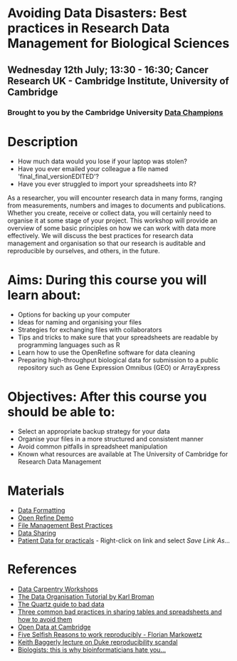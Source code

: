 # Avoiding Data Disasters: Best practices in Research Data Management for Biological Sciences

## Wednesday 12th July; 13:30 - 16:30; Cancer Research UK - Cambridge Institute, University of Cambridge

### Brought to you by the Cambridge University [Data Champions](http://www.data.cam.ac.uk/intro-data-champions)



# Description
 
 - How much data would you lose if your laptop was stolen?
 - Have you ever emailed your colleague a file named 'final_final_versionEDITED'?
 - Have you ever struggled to import your spreadsheets into R?

As a researcher, you will encounter research data in many forms, ranging from measurements, numbers and images to documents and publications. Whether you create, receive or collect data, you will certainly need to organise it at some stage of your project. This workshop will provide an overview of some basic principles on how we can work with data more effectively. We will discuss the best practices for research data management and organisation so that our research is auditable and reproducible by ourselves, and others, in the future.

# Aims: During this course you will learn about:
  - Options for backing up your computer
  - Ideas for naming and organising your files
  - Strategies for exchanging files with collaborators
  - Tips and tricks to make sure that your spreadsheets are readable by programming languages such as R
  - Learn how to use the OpenRefine software for data cleaning
  - Preparing high-throughput biological data for submission to a public repository such as Gene Expression Omnibus (GEO) or ArrayExpress  

# Objectives: After this course you should be able to:

- Select an appropriate backup strategy for your data
- Organise your files in a more structured and consistent manner
- Avoid common pitfalls in spreadsheet manipulation
- Known what resources are available at The University of Cambridge for Research Data Management

# Materials

- [Data Formatting](https://datachampcam.github.io/data-formatting/#/)
- [Open Refine Demo](https://datachampcam.github.io/refine-demo/demo)
- [File Management Best Practices](https://rawgit.com/datachampcam/file-management/maser/20170712_FileManagement.pdf)
- [Data Sharing](https://datachampcam.github.io/data-sharing/#/)
- [Patient Data for practicals](patient-data.txt) - Right-click on link and select *Save Link As...*

# References

- [Data Carpentry Workshops](http://lgatto.github.io/2016-05-16-CAM/)
- [The Data Organisation Tutorial by Karl Broman](http://kbroman.org/dataorg/)
- [The Quartz guide to bad data](https://github.com/Quartz/bad-data-guide/blob/master/README.md)
- [Three common bad practices in sharing tables and spreadsheets and how to avoid them](http://luisdva.github.io/pls-don't-do-this/)
- [Open Data at Cambridge](www.data.cam.ac.uk)
- [Five Selfish Reasons to work reproducibly - Florian Markowetz](http://genomebiology.biomedcentral.com/articles/10.1186/s13059-015-0850-7)
- [Keith Baggerly lecture on Duke reproducibility scandal](https://youtu.be/7gYIs7uYbMo)
- [Biologists: this is why bioinformaticians hate you...](http://www.opiniomics.org/biologists-this-is-why-bioinformaticians-hate-you/)



